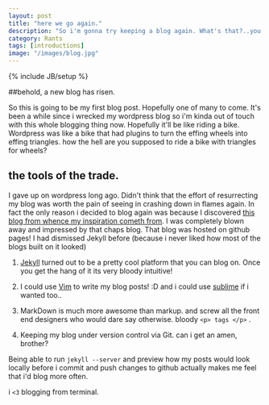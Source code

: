 ```yaml
---
layout: post
title: "here we go again."
description: "So i'm gonna try keeping a blog again. What's that?..you don't care? Well then neither do I!"
category: Rants
tags: [introductions]
image: "/images/blog.jpg"
---
```

{% include JB/setup %}

##behold, a new blog has risen.

So this is going to be my first blog post. Hopefully one of many to come. It's been a while since i wrecked my wordpress blog so i'm kinda out of touch with this whole blogging thing now. Hopefully it'll be like riding a bike. Wordpress was like a bike that had plugins to turn the effing wheels into effing triangles. how the hell are you supposed to ride a bike with triangles for wheels? 

## the tools of the trade.

I gave up on wordpress long ago. Didn't think that the effort of resurrecting my blog was worth the pain of seeing in crashing down in flames again.
In fact the only reason i decided to blog again was because I discovered [this blog from whence my inspiration cometh from](http://marcocarag.com/). 
I was completely blown away and impressed by that chaps blog. That blog was hosted on github pages! I had dismissed Jekyll before (because i never liked how most of the blogs built on it looked)

1. [Jekyll](http://jekyllbootstrap.com/) turned out to be a pretty cool platform that you can blog on. Once you get the hang of it its very bloody intuitive!

2. I could use [Vim](https://github.com/csexton/jekyll.vim) to write my blog posts! :D and i could use [sublime](https://github.com/dnfehren/SublimeJekyll) if i wanted too..

3. MarkDown is much more awesome than markup. and screw all the front end designers who would dare say otherwise. bloody `<p> tags </p>` .

4. Keeping my blog under version control via Git. can i get an amen, brother?

Being able to run `jekyll --server` and preview how my posts would look locally before i commit and push changes to github actually makes me feel that i'd blog more often.

i `<3` blogging from terminal.